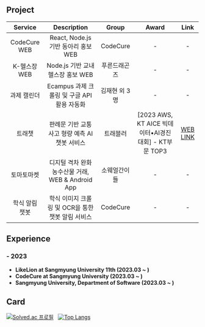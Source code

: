 ## Project
| Service | Description | Group | Award | Link |
|:---:|:---:|:---:|:---:|:---:|
| CodeCure WEB | React, Node.js 기반 동아리 홍보 WEB | CodeCure | - | - |
| K-헬스장 WEB | Node.js 기반 교내 헬스장 홍보 WEB | 푸른드래곤즈 | - | - |
| 과제 캘린더 | Ecampus 과제 크롤링 및 구글 API 활용 자동화 | 김재현 외 3명 | - | - |
| 트래챗 | 판례문 기반 교통사고 형량 예측 AI 챗봇 서비스 | 트래블러 | [2023 AWS, KT AICE 빅데이터•AI경진대회] - KT부문 TOP3 | [WEB LINK](https://www.instagram.com/p/CzdMbSzxgBM/?utm_source=ig_web_copy_link&img_index=3) |
| 토마토마켓 | 디지털 격차 완화 농수산물 거래,  WEB & Android App | 소웨얼간이들 | - | - |
| 학식 알림 챗봇 | 학식 이미지 크롤링 및 OCR을 통한 챗봇 알림 서비스 | CodeCure | - | - |

## Experience
### - 2023
- **LikeLion at Sangmyung University 11th (2023.03 ~ )**
- **CodeCure at Sangmyung University (2023.03 ~ )**
- **Sangmyung University, Department of Software (2023.03 ~ )**


## Card
[![Solved.ac 프로필](http://mazassumnida.wtf/api/v2/generate_badge?boj=jhkim8669)](https://solved.ac/jhkim8669)
&nbsp;
[![Top Langs](https://github-readme-stats.vercel.app/api/top-langs/?username=khyun-0123&layout=compact)](https://github.com/anuraghazra/github-readme-stats)

